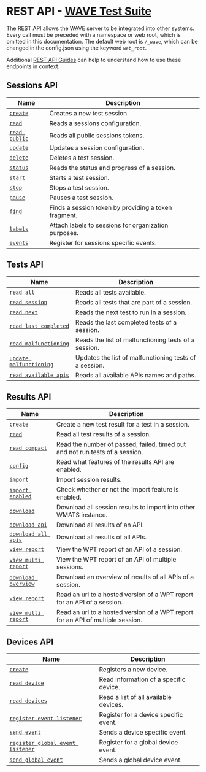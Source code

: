 # REST API - [WAVE Test Suite](../README.md)

The REST API allows the WAVE server to be integrated into other systems. Every 
call must be preceded with a namespace or web root, which is omitted in this 
documentation. The default web root is `/_wave`, which can be changed in the 
config.json using the keyword `web_root`.

Additional [REST API Guides](./guides/README.md) can help to understand how to 
use these endpoints in context.

## Sessions API <a name="sessions-api"></a>

| Name                                           | Description                                          |
| ---------------------------------------------- | ---------------------------------------------------- |
| [`create`](./sessions-api/create.md)           | Creates a new test session.                          |
| [`read`](./sessions-api/read.md)               | Reads a sessions configuration.                      |
| [`read public`](./sessions-api/read-public.md) | Reads all public sessions tokens.                    |
| [`update`](./sessions-api/update.md)           | Updates a session configuration.                     |
| [`delete`](./sessions-api/delete.md)           | Deletes a test session.                              |
| [`status`](./sessions-api/status.md)           | Reads the status and progress of a session.          |
| [`start`](./sessions-api/control.md#start)     | Starts a test session.                               |
| [`stop`](./sessions-api/control.md#stop)       | Stops a test session.                                |
| [`pause`](./sessions-api/control.md#pause)     | Pauses a test session.                               |
| [`find`](./sessions-api/find.md)               | Finds a session token by providing a token fragment. |
| [`labels`](./sessions-api/labels.md)           | Attach labels to sessions for organization purposes. |
| [`events`](./sessions-api/events.md)           | Register for sessions specific events.               |

## Tests API <a name="tests-api"></a>

| Name                                                            | Description                                            |
| --------------------------------------------------------------- | ------------------------------------------------------ |
| [`read all`](./tests-api/read-all.md)                           | Reads all tests available.                             |
| [`read session`](./tests-api/read-session.md)                   | Reads all tests that are part of a session.            |
| [`read next`](./tests-api/read-next.md)                         | Reads the next test to run in a session.               |
| [`read last completed`](./tests-api/read-last-completed.md)     | Reads the last completed tests of a session.           |
| [`read malfunctioning`](./tests-api/read-malfunctioning.md)     | Reads the list of malfunctioning tests of a session.   |
| [`update malfunctioning`](./tests-api/update-malfunctioning.md) | Updates the list of malfunctioning tests of a session. |
| [`read available apis`](./tests-api/read-available-apis.md)     | Reads all available APIs names and paths.              |

## Results API <a name="results-api"></a>

| Name                                                                         | Description                                                                     |
| ---------------------------------------------------------------------------- | ------------------------------------------------------------------------------- |
| [`create`](./results-api/create.md)                                          | Create a new test result for a test in a session.                               |
| [`read`](./results-api/read.md)                                              | Read all test results of a session.                                             |
| [`read compact`](./results-api/read-compact.md)                              | Read the number of passed, failed, timed out and not run tests of a session.    |
| [`config`](./results-api/config.md)                                          | Read what features of the results API are enabled.                              |
| [`import`](./results-api/import.md)                                          | Import session results.                                                         |
| [`import enabled`](./results-api/import.md#2-import-enabled)                 | Check whether or not the import feature is enabled.                             |
| [`download`](./results-api/download.md#1-download)                           | Download all session results to import into other WMATS instance.               |
| [`download api`](./results-api/download.md#2-download-api)                   | Download all results of an API.                                                 |
| [`download all apis`](./results-api/download.md#3-download-all-apis)         | Download all results of all APIs.                                               |
| [`view report`](./results-api/download.md#4-download-report)                 | View the WPT report of an API of a session.                                     |
| [`view multi report`](./results-api/download.md#5-download-multi-report)     | View the WPT report of an API of multiple sessions.                             |
| [`download overview`](./results-api/download.md#6-download-overview)         | Download an overview of results of all APIs of a session.                       |
| [`view report`](./results-api/view.md#1-view-report)                         | Read an url to a hosted version of a WPT report for an API of a session.        |
| [`view multi report`](./results-api/view.md#2-view-multi-report)             | Read an url to a hosted version of a WPT report for an API of multiple session. |

## Devices API <a name="devices-api"></a>

| Name                                                                   | Description                            |
| ---------------------------------------------------------------------- | -------------------------------------- |
| [`create`](./devices-api/create.md)                                    | Registers a new device.                |
| [`read device`](./devices-api/read-device.md)                          | Read information of a specific device. |
| [`read devices`](./devices-api/read-devices.md)                        | Read a list of all available devices.  |
| [`register event listener`](./devices-api/register.md)                 | Register for a device specific event.  |
| [`send event`](./devices-api/send-event.md)                            | Sends a device specific event.         |
| [`register global event listener`](./devices-api/register-global.md)   | Register for a global device event.    |
| [`send global event`](./devices-api/send-global-event.md)              | Sends a global device event.           |
